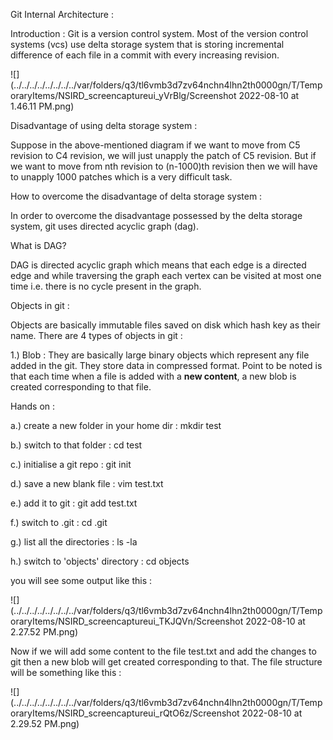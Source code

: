Git Internal Architecture :

Introduction : Git is a version control system. Most of the version control systems (vcs) use delta storage system that is storing incremental difference of each file in a commit with every increasing revision.

![](../../../../../../../../var/folders/q3/tl6vmb3d7zv64nchn4lhn2th0000gn/T/TemporaryItems/NSIRD_screencaptureui_yVrBlg/Screenshot 2022-08-10 at 1.46.11 PM.png)

Disadvantage of using delta storage system :

Suppose in the above-mentioned diagram if we want to move from C5 revision to C4 revision, we will just unapply the patch of C5 revision. But if we want to move from nth revision to (n-1000)th revision then we will have to unapply 1000 patches which is a very difficult task.

How to overcome the disadvantage of delta storage system :

In order to overcome the disadvantage possessed by the delta storage system, git uses directed acyclic graph (dag).

What is DAG?

DAG is directed acyclic graph which means that each edge is a directed edge and while traversing the graph each vertex can be visited at most one time i.e. there is no cycle present in the graph.

Objects in git :

Objects are basically immutable files saved on disk which hash key as their name.
There are 4 types of objects in git :

1.) Blob : They are basically large binary objects which represent any file added in the git.
They store data in compressed format. Point to be noted is that each time when a file is added with a **new content**, a new blob is created corresponding to that file.

Hands on : 

a.) create a new folder in your home dir : mkdir test

b.) switch to that folder : cd test

c.)  initialise a git repo : git init 

d.) save a new blank file : vim test.txt

e.) add it to git : git add test.txt

f.) switch to .git : cd .git

g.) list all the directories : ls -la

h.) switch to 'objects' directory : cd objects

you will see some output like this : 

![](../../../../../../../../var/folders/q3/tl6vmb3d7zv64nchn4lhn2th0000gn/T/TemporaryItems/NSIRD_screencaptureui_TKJQVn/Screenshot 2022-08-10 at 2.27.52 PM.png)

Now if we will add some content to the file test.txt and add the changes to git then a new blob will get created corresponding to that.
The file structure will be something like this :

![](../../../../../../../../var/folders/q3/tl6vmb3d7zv64nchn4lhn2th0000gn/T/TemporaryItems/NSIRD_screencaptureui_rQtO6z/Screenshot 2022-08-10 at 2.29.52 PM.png)
